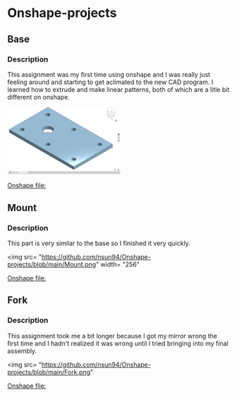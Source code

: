 # Onshape-projects

## Base


### Description
This assignment was my first time using onshape and I was really just feeling around and starting to get aclimated to the new CAD program. I learned how to extrude and make linear patterns, both of which are a litle bit different on onshape.


<img src= "https://github.com/nsun94/Onshape-projects/blob/main/Base.png" width="256">



[Onshape file:](https://cvilleschools.onshape.com/documents/647dabde5c88189addcd5d8c/w/5cfe9f4cd6747b182c574890/e/fb90274dcb24a21d95b4e70b)


## Mount

### Description
This part is very similar to the base so I finished it very quickly.



<img src= "https://github.com/nsun94/Onshape-projects/blob/main/Mount.png" width= "256"
 
 
 
[Onshape file:](https://cvilleschools.onshape.com/documents/8f641144a0a87b5e15afb5a8/w/a4820c2dbfea1a39722aff08/e/5278ea41caba7232e920a64c)

## Fork

### Description
This assignment took me a bit longer because I got my mirror wrong the first time and I hadn't realized it was wrong until I tried bringing into my final assembly.


<img src= "https://github.com/nsun94/Onshape-projects/blob/main/Fork.png"


[Onshape file:](https://cvilleschools.onshape.com/documents/2654c81ee7a11481b8f057ad/w/f79fa89a335894d49256909a/e/caf1072884e0e95ab6ff8edc)
